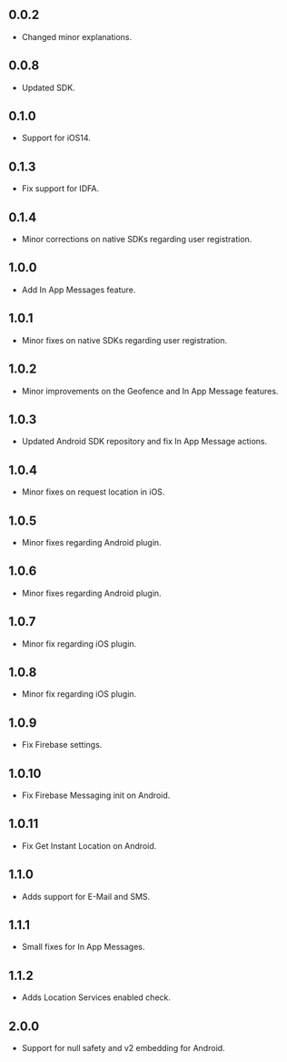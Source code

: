 ## 0.0.2

* Changed minor explanations.

## 0.0.8

* Updated SDK.

## 0.1.0

* Support for iOS14.

## 0.1.3

* Fix support for IDFA.

## 0.1.4

* Minor corrections on native SDKs regarding user registration.

## 1.0.0

* Add In App Messages feature.

## 1.0.1

* Minor fixes on native SDKs regarding user registration.

## 1.0.2

* Minor improvements on the Geofence and In App Message features.

## 1.0.3

* Updated Android SDK repository and fix In App Message actions.

## 1.0.4

* Minor fixes on request location in iOS.

## 1.0.5

* Minor fixes regarding Android plugin.

## 1.0.6

* Minor fixes regarding Android plugin.

## 1.0.7

* Minor fix regarding iOS plugin.

## 1.0.8

* Minor fix regarding iOS plugin.

## 1.0.9

* Fix Firebase settings.

## 1.0.10

* Fix Firebase Messaging init on Android.

## 1.0.11

* Fix Get Instant Location on Android.

## 1.1.0

* Adds support for E-Mail and SMS.

## 1.1.1

* Small fixes for In App Messages.

## 1.1.2

* Adds Location Services enabled check.

## 2.0.0

* Support for null safety and v2 embedding for Android.